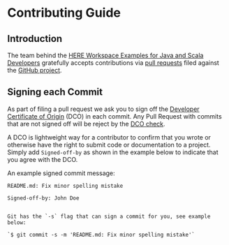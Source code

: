 # Contributing Guide

## Introduction

The team behind the [HERE Workspace Examples for Java and Scala Developers](here-workspace-examples-java-scala) gratefully accepts contributions via
[pull requests](https://help.github.com/articles/about-pull-requests/) filed against the
[GitHub project](https://github.com/heremaps/here-workspace-examples-java-scala/pulls).

## Signing each Commit

As part of filing a pull request we ask you to sign off the
[Developer Certificate of Origin](https://developercertificate.org/) (DCO) in each commit.
Any Pull Request with commits that are not signed off will be reject by the
[DCO check](https://probot.github.io/apps/dco/).

A DCO is lightweight way for a contributor to confirm that you wrote or otherwise have the right
to submit code or documentation to a project. Simply add `Signed-off-by` as shown in the example below
to indicate that you agree with the DCO.

An example signed commit message:

```
README.md: Fix minor spelling mistake

Signed-off-by: John Doe


Git has the `-s` flag that can sign a commit for you, see example below:

`$ git commit -s -m 'README.md: Fix minor spelling mistake'`
```

